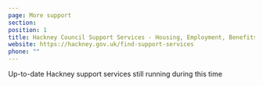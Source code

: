 ```yaml
---
page: More support
section:  
position: 1
title: Hackney Council Support Services - Housing, Employment, Benefits
website: https://hackney.gov.uk/find-support-services
phone: ""
---
```

Up-to-date Hackney support services still running during this time
